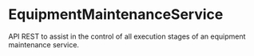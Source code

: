 # EquipmentMaintenanceService
API REST to assist in the control of all execution stages of an equipment maintenance service.
